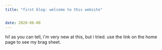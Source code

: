 ```yaml
---
title: "first blog: welcome to this website"


date: 2020-06-08
---
```


hi! as you can tell, i'm very new at this, but i tried. use the link on the home page to see my brag sheet. 
